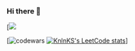 ### Hi there 👋

[![](https://github-profile-summary-cards.vercel.app/api/cards/repos-per-language?username=oklave&theme=solarized_dark)

[![codewars](https://www.codewars.com/users/oklave/badges/large)
[![KnlnKS's LeetCode stats](https://leetcode-stats-six.vercel.app/api?username=oklave&theme=dark)](https://github.com/oklave/leetcode-stats)]
